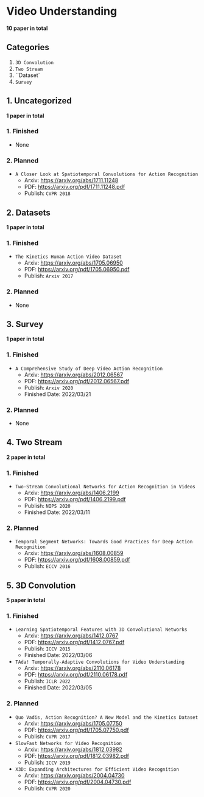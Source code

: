 # Video Understanding

**10 paper in total**



## Categories

1. `3D Convolution`
2. `Two Stream`
3. ``Dataset`
4. `Survey`



## 1. Uncategorized

**1 paper in total**

### 1. Finished

- None

### 2. Planned

- `A Closer Look at Spatiotemporal Convolutions for Action Recognition`
  - Arxiv: https://arxiv.org/abs/1711.11248
  - PDF: https://arxiv.org/pdf/1711.11248.pdf
  - Publish: `CVPR 2018`



## 2. Datasets

**1 paper in total**

### 1. Finished

- `The Kinetics Human Action Video Dataset`
  - Arxiv: https://arxiv.org/abs/1705.06950
  - PDF: https://arxiv.org/pdf/1705.06950.pdf
  - Publish: `Arxiv 2017 `

### 2. Planned

- None



## 3. Survey

**1 paper in total**

### 1. Finished

- `A Comprehensive Study of Deep Video Action Recognition`
  - Arxiv: https://arxiv.org/abs/2012.06567
  - PDF: https://arxiv.org/pdf/2012.06567.pdf
  - Publish: `Arxiv 2020`
  - Finished Date: 2022/03/21

### 2. Planned

- None



## 4. Two Stream

**2 paper in total**

### 1. Finished

- `Two-Stream Convolutional Networks for Action Recognition in Videos`
  - Arxiv: https://arxiv.org/abs/1406.2199
  - PDF: https://arxiv.org/pdf/1406.2199.pdf
  - Publish: `NIPS 2020`
  - Finished Date: 2022/03/11

### 2. Planned

- `Temporal Segment Networks: Towards Good Practices for Deep Action Recognition`
  - Arxiv: https://arxiv.org/abs/1608.00859
  - PDF: https://arxiv.org/pdf/1608.00859.pdf
  - Publish: `ECCV 2016`



## 5. 3D Convolution

**5 paper in total**

### 1. Finished

- `Learning Spatiotemporal Features with 3D Convolutional Networks`
  - Arxiv: https://arxiv.org/abs/1412.0767
  - PDF: https://arxiv.org/pdf/1412.0767.pdf
  - Publish: `ICCV 2015`
  - Finished Date: 2022/03/06
- `TAda! Temporally-Adaptive Convolutions for Video Understanding`
  - Arxiv: https://arxiv.org/abs/2110.06178
  - PDF: https://arxiv.org/pdf/2110.06178.pdf
  - Publish: `ICLR 2022`
  - Finished Date: 2022/03/05

### 2. Planned

- `Quo Vadis, Action Recognition? A New Model and the Kinetics Dataset`
  - Arxiv: https://arxiv.org/abs/1705.07750
  - PDF: https://arxiv.org/pdf/1705.07750.pdf
  - Publish: `CVPR 2017`
- `SlowFast Networks for Video Recognition`
  - Arxiv: https://arxiv.org/abs/1812.03982
  - PDF: https://arxiv.org/pdf/1812.03982.pdf
  - Publish: `ICCV 2019`
- `X3D: Expanding Architectures for Efficient Video Recognition`
  - Arxiv: https://arxiv.org/abs/2004.04730
  - PDF: https://arxiv.org/pdf/2004.04730.pdf
  - Publish: `CVPR 2020`



